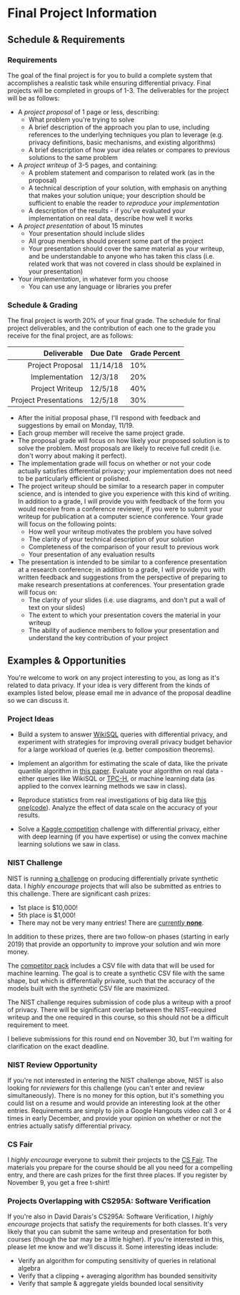 # Final Project Information

## Schedule & Requirements

### Requirements

The goal of the final project is for you to build a complete system that accomplishes a realistic task while ensuring differential privacy. Final projects will be completed in groups of 1-3. The deliverables for the project will be as follows:

- A *project proposal* of 1 page or less, describing:
  - What problem you're trying to solve
  - A brief description of the approach you plan to use, including references to the underlying techniques you plan to leverage (e.g. privacy definitions, basic mechanisms, and existing algorithms)
  - A brief description of how your idea relates or compares to previous solutions to the same problem
- A *project writeup* of 3-5 pages, and containing:
  - A problem statement and comparison to related work (as in the proposal)
  - A technical description of your solution, with emphasis on anything that makes your solution unique; your description should be sufficient to enable the reader to *reproduce your implementation*
  - A description of the results - if you've evaluated your implementation on real data, describe how well it works
- A *project presentation* of about 15 minutes
  - Your presentation should include slides
  - All group members should present some part of the project
  - Your presentation should cover the same material as your writeup, and be understandable to anyone who has taken this class (i.e. related work that was not covered in class should be explained in your presentation)
- Your *implementation*, in whatever form you choose
  - You can use any language or libraries you prefer

### Schedule & Grading

The final project is worth 20% of your final grade. The schedule for final project deliverables, and the contribution of each one to the grade you receive for the final project, are as follows:

| Deliverable           | Due Date      | Grade Percent |
| ---------------------:| ------------- | ------------- |
| Project Proposal      | 11/14/18      | 10%           |
| Implementation        | 12/3/18       | 20%           |
| Project Writeup       | 12/5/18       | 40%           |
| Project Presentations | 12/5/18       | 30%           |

- After the initial proposal phase, I'll respond with feedback and suggestions by email on Monday, 11/19.
- Each group member will receive the same project grade.
- The proposal grade will focus on how likely your proposed solution is to solve the problem. Most proposals are likely to receive full credit (i.e. don't worry about making it perfect).
- The implementation grade will focus on whether or not your code actually satisfies differential privacy; your implementation does not need to be particularly efficient or polished.
- The project writeup should be similar to a research paper in computer science, and is intended to give you experience with this kind of writing. In addition to a grade, I will provide you with feedback of the form you would receive from a conference reviewer, if you were to submit your writeup for publication at a computer science conference. Your grade will focus on the following points:
  - How well your writeup motivates the problem you have solved
  - The clarity of your technical description of your solution
  - Completeness of the comparison of your result to previous work
  - Your presentation of any evaluation results
- The presentation is intended to be similar to a conference presentation at a research conference; in addition to a grade, I will provide you with written feedback and suggestions from the perspective of preparing to make research presentations at conferences. Your presentation grade will focus on:
  - The clarity of your slides (i.e. use diagrams, and don't put a wall of text on your slides)
  - The extent to which your presentation covers the material in your writeup
  - The ability of audience members to follow your presentation and understand the key contribution of your project


## Examples & Opportunities

You're welcome to work on any project interesting to you, as long as it's related to data privacy. If your idea is very different from the kinds of examples listed below, please email me in advance of the proposal deadline so we can discuss it.

### Project Ideas

- Build a system to answer [WikiSQL](https://github.com/salesforce/WikiSQL) queries with differential privacy, and experiment with strategies for improving overall privacy budget behavior for a large workload of queries (e.g. better composition theorems).

- Implement an algorithm for estimating the scale of data, like the private quantile algorithm in [this paper](http://www.cse.psu.edu/~ads22/pubs/2011/stoc194-smith.pdf). Evaluate your algorithm on real data - either queries like WikiSQL or [TPC-H](http://www.tpc.org/tpch/), or machine learning data (as applied to the convex learning methods we saw in class).

- Reproduce statistics from real investigations of big data like [this one](https://dailydatablog.wordpress.com/2018/01/27/where-ya-headed-analyzing-over-400-million-taxi-trips-using-hadoop-and-pyspark/)([code](https://github.com/am2786/NYC-taxi-data-analysis)). Analyze the effect of data scale on the accuracy of your results.

- Solve a [Kaggle competition](https://www.kaggle.com/competitions) challenge with differential privacy, either with deep learning (if you have expertise) or using the convex machine learning solutions we saw in class.

### NIST Challenge

NIST is running [a challenge](https://www.topcoder.com/community/data-science/Differential-Privacy-Synthetic-Data-Challenge) on producing differentially private synthetic data. I *highly encourage* projects that will also be submitted as entries to this challenge. There are significant cash prizes:

- 1st place is $10,000!
- 5th place is $1,000!
- There may not be very many entries! There are [currently **none**](http://community.topcoder.com/longcontest/?module=ViewStandings&rd=17319).

In addition to these prizes, there are two follow-on phases (starting in early 2019) that provide an opportunity to improve your solution and win more money.

The [competitor pack](https://drive.google.com/uc?id=1TqgdwuhOLZaqNN6-uDeuwgkwHil3iamV) includes a CSV file with data that will be used for machine learning. The goal is to create a synthetic CSV file with the same shape, but which is differentially private, such that the accuracy of the models built with the synthetic CSV file are maximized.

The NIST challenge requires submission of code plus a writeup with a proof of privacy. There will be significant overlap between the NIST-required writeup and the one required in this course, so this should not be a difficult requirement to meet.

I believe submissions for this round end on November 30, but I'm waiting for clarification on the exact deadline.

### NIST Review Opportunity

If you're not interested in entering the NIST challenge above, NIST is also looking for *reviewers* for this challenge (you can't enter and review simultaneously). There is no money for this option, but it's something you could list on a resume and would provide an interesting look at the other entries. Requirements are simply to join a Google Hangouts video call 3 or 4 times in early December, and provide your opinion on whether or not the entries actually satisfy differential privacy.

### CS Fair

I *highly encourage* everyone to submit their projects to the [CS Fair](https://csfair.w3.uvm.edu/). The materials you prepare for the course should be all you need for a compelling entry, and there are cash prizes for the first three places. If you register by November 9, you get a free t-shirt!

### Projects Overlapping with CS295A: Software Verification

If you're also in David Darais's CS295A: Software Verification, I *highly encourage* projects that satisfy the requirements for both classes. It's very likely that you can submit the same writeup and presentation for both courses (though the bar may be a little higher). If you're interested in this, please let me know and we'll discuss it. Some interesting ideas include:

- Verify an algorithm for computing sensitivity of queries in relational algebra
- Verify that a clipping + averaging algorithm has bounded sensitivity
- Verify that sample & aggregate yields bounded local sensitivity
